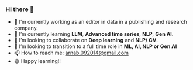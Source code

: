 ### Hi there 👋

- 🔭 I’m currently working as an editor in data in a publishing and research company. 
- 🌱 I’m currently learning **LLM**, **Advanced time series**, **NLP**, **Gen AI**.
- 👯 I’m looking to collaborate on **Deep learning** and **NLP/ CV**.
- 🤔 I’m looking to transition to a full time role in **ML, AI, NLP or Gen AI**
- 📫 How to reach me: arnab.092014@gmail.com
- 😄 Happy learning!!
